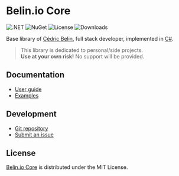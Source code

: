 # Belin.io Core
![.NET](https://badgen.net/badge/.net/%3E%3D8.0/green) ![NuGet](https://badgen.net/nuget/v/Belin.Core) ![License](https://badgen.net/badge/license/MIT/blue) ![Downloads](https://badgen.net/nuget/dt/Belin.Core)

Base library of [Cédric Belin](https://belin.io), full stack developer,
implemented in [C#](https://learn.microsoft.com/en-us/dotnet/csharp).

> This library is dedicated to personal/side projects.  
> **Use at your own risk!** No support will be provided.

## Documentation
- [User guide](https://github.com/cedx/core.net/wiki)
- [Examples](https://github.com/cedx/core.net/tree/main/example)

## Development
- [Git repository](https://github.com/cedx/core.net)
- [Submit an issue](https://github.com/cedx/core.net/issues)

## License
[Belin.io Core](https://github.com/cedx/core.net) is distributed under the MIT License.
